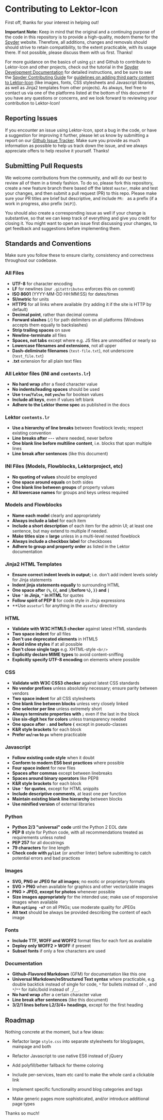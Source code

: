 # Contributing to Lektor-Icon


First off, thanks for your interest in helping out!

**Important Note:** Keep in mind that the original and a continuing purpose of the code in this repository is to provide a high-quality, modern theme for the [Spyder](https://www.spyder-ide.org/) website.
Therefore, all additions, changes and removals should should strive to retain compatibility, to the extent practicable, with its usage there.
If not possible, please discuss them with us first.
Thanks!

For more guidance on the basics of using ``git`` and Github to contribute to Lektor-Icon and other projects, check out the tutorial in the [Spyder Development Documentation](https://github.com/spyder-ide/spyder/wiki/Contributing-to-Spyder) for detailed instructions, and be sure to see the [Spyder Contributing Guide](https://github.com/spyder-ide/spyder/blob/master/CONTRIBUTING.md) for [guidelines on adding third party content to Lektor-Icon](https://github.com/spyder-ide/spyder/blob/master/CONTRIBUTING.md#adding-third-party-content) (like images, fonts, CSS stylesheets and Javascript libraries, as well as Jinja2 templates from other projects).
As always, feel free to contact us via one of the platforms listed at the bottom of this document if you have any questions or concerns, and we look forward to reviewing your contribution to Lektor-Icon!



## Reporting Issues

If you encounter an issue using Lektor-Icon, spot a bug in the code, or have a suggestion for improving it further, please let us know by submitting a report on our [Github Issue Tracker](https://github.com/spyder-ide/lektor-icon/issues).
Make sure you provide as much information as possible to help us track down the issue, and we always appreciate offers to help resolve it yourself.
Thanks!



## Submitting Pull Requests

We welcome contributions from the community, and will do our best to review all of them in a timely fashion.
To do so, please fork this repository, create a new feature branch there based off the latest ``master``, make and test your changes, and then submit a pull request (PR) to this repo.
Please make sure your PR titles are brief but descriptive, and include ``PR: `` as a prefix (if a work in progress, also prefix ``[WiP]``).

You should also create a corresponding issue as well if your change is substantive, so that we can keep track of everything and give you credit for closing it.
You might want to open an issue first discussing your changes, to get feedback and suggestions before implementing them.



## Standards and Conventions

Make sure you follow these to ensure clarity, consistency and correctness throughout our codebase.

### All Files

* **UTF-8** for character encoding
* **LF** for newlines (our ``.gitattributes`` enforces this on commit)
* **ISO 8601** (YYYY-MM-DD HH:MM:SS) for dates/times
* **SI/metric** for units
* **HTTPS** for all links where available (try adding it if the site is HTTP by default)
* **Decimal point**, rather than decimal comma
* **Forward slashes** (``/``) for path delimiters on all platforms (Windows accepts them equally to backslashes)
* **Strip trailing spaces** on save
* **Newline-terminate** all files
* **Spaces, not tabs** except where e.g. JS files are unmodified or nearly so
* **Lowercase filenames and extensions**, not all upper
* **Dash-deliminate filenames** (``test-file.txt``), not underscore (``test_file.txt``)
* **.txt** extension for all plain text files


### All Lektor files (INI and ``contents.lr``)

* **No hard wrap** after a fixed character value
* **No indents/leading spaces** should be used
* **Use ``true``/``false``, not ``yes``/``no``** for boolean values
* **Include all keys**, even if values left blank
* **Adhere to the Lektor theme spec** as published in the docs


### Lektor ``contents.lr``

* **Use a hierarchy of line breaks** between flowblock levels; respect existing convention
* **Line breaks after ``---``** where needed, never before
* **One blank line before multiline content**, i.e. blocks that span multiple lines
* **Line break after sentences** (like this document)


### INI Files (Models, Flowblocks, Lektorproject, etc)

* **No quoting of values** should be employed
* **One space around equals** on both sides
* **One blank line between groups** of property values
* **All lowercase names** for groups and keys unless required


### Models and Flowblocks

* **Name each model** clearly and appropriately
* **Always include a label** for each item
* **Include a short description** of each item for the admin UI; at least one sentence, but may extend to multiple if needed.
* **Make titles size = large** unless in a multi-level nested flowblock
* **Always include a checkbox label** for checkboxes
* **Adhere to group and property order** as listed in the Lektor documentation


### Jinja2 HTML Templates

* **Ensure correct indent levels in output**; i.e. don't add indent levels solely for Jinja statements
* **Indent jinja statements equally** to surrounding HTML
* **One space after ``(%``, ``{{``, and ``|``/before ``%}``, ``}}`` and ``|``**
* **Use ``'`` in Jinja, ``"`` in HTML** for quotes
* **Follow spirit of PEP 8** for code style in Jinja expressions
* **Use ``asseturl`` for anything in the ``assets/`` directory


### HTML

* **Validate with W3C HTML5 checker** against latest HTML standards
* **Two space indent** for all files
* **Don't use deprecated elements** in HTML5
* **Avoid inline styles** if at all possible
* **Don't close single tags** e.g. XHTML-style ``<br/>``
* **Explicitly declare MIME types** to avoid content-sniffing
* **Explicitly specify UTF-8 encoding** on elements where possible


### CSS

* **Validate with W3C CSS3 checker** against latest CSS standards
* **No vendor prefixes** unless absolutely necessary; ensure parity between vendors
* **Two space indent** for all CSS stylesheets
* **One blank line between blocks** unless very closely linked
* **One selector per line** unless extremely short
* **Always terminate properties with ``;``** even if the last in the block
* **Use six-digit hex for colors** unless transparency needed
* **One space after ``:`` and before ``{``** except in pseudo-classes
* **K&R style brackets** for each block
* **Prefer ``em``/``rem`` to ``px``** where practicable


### Javascript

* **Follow existing code style** when it doubt
* **Conform to modern ES6 best practices** where possible
* **Four space indent** for new files
* **Spaces after commas** except between linebreaks
* **Spaces around binary operators** like PEP8
* **K&R style brackets** for each block
* **Use ``'`` for quotes**, except for HTML snippits
* **Include descriptive comments**, at least one per function
* **Maintain existing blank line hierarchy** between blocks
* **Use minified version** of external libraries


### Python

* **Python 2/3 "universal" code** until the Python 2 EOL date
* **PEP 8** style for Python code, with all recommendations treated as requirements unless noted
* **PEP 257** for all docstrings
* **79 characters** for line length
* **Check code with ``pylint``** (or another linter) before submitting to catch potential errors and bad practices


### Images

* **SVG, PNG or JPEG for all images**; no exotic or proprietary formats
* **SVG > PNG** when available for graphics and other vectorizable images
* **PNG > JPEG, except for photos** whenever possible
* **Size images appropriately** for the intended use; make use of responsive images when available
* **Run ``optipng -o7``** on all PNGs; use moderate quality for JPEGs
* **Alt text** should be always be provided describing the content of each image


### Fonts

* **Include TTF, WOFF and WOFF2** format files for each font as available
* **Deploy only WOFF2 > WOFF** if present
* **Subset fonts** if only a few characters are used


### Documentation

* **Github-Flavored Markdown** (GFM) for documentation like this one
* **Universal Markdown/reStructured Text syntax** where practicable, e.g. double backtick instead of single for code, ``*`` for bullets instead of ``-``, and ``*``/``**`` for italic/bold instead of ``_``/``__``.
* **No hard wrap** after a certain character value
* **Line break after sentences** (like this document)
* **3/2/1 lines before L2/3/4+ headings**, except for the first heading



## Roadmap

Nothing concrete at the moment, but a few ideas:

* Refactor large ``style.css`` into separate stylesheets for blog/pages, mainpage and both
* Refactor Javascript to use native ES6 instead of jQuery
* Add polyfill/better fallback for theme coloring

* Include per-services, team etc card to make the whole card a clickable link
* Implement specific functionality around blog categories and tags
* Make generic pages more sophisticated, and/or introduce additional page types



Thanks so much!
